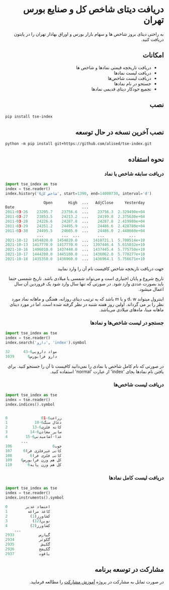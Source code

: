 <div dir="rtl">

# دریافت دیتای شاخص کل و صنایع بورس تهران

به راحتی دیتای بروز شاخص ها و سهام بازار بورس و اوراق بهادار تهران را در پایتون دریافت کنید.


## امکانات
- دریافت تاریخچه قیمتی نمادها و شاخص ها
- دریافت لیست نمادها
- دریافت لیست شاخص‌ها
- جستجو در نام نمادها
- تجمیع خودکار دیتای قدیمی نمادها

## نصب
<div dir="ltr">

```bash
pip install tse-index
```

</div>

## نصب آخرین نسخه در حال توسعه
<div dir="ltr">

``` shell
python -m pip install git+https://github.com/alised/tse-index.git
```

</div>

## نحوه استفاده

### دریافت سابقه شاخص یا نماد
<div dir="ltr">

```python
import tse_index as tse
index = tse.reader()
index.history('شاخص کل6', start=1390, end=14000730, interval='d')

                 Open       High  ...   AdjClose     Yesterday
Date                              ...                         
2011-03-26    23295.7    23756.6  ...    23756.3  2.329490e+04
2011-03-27    23853.5    24213.2  ...    24199.8  2.375630e+04
2011-03-28    24226.6    24287.8  ...    24287.8  2.419980e+04
2011-03-29    24351.2    24495.9  ...    24486.6  2.428780e+04
2011-03-30    24495.5    24605.0  ...    24486.0  2.448660e+04
              ...        ...  ...        ...           ...
2021-10-12  1454820.0  1454820.0  ...  1418721.1  5.700514e+10
2021-10-13  1417770.0  1417770.0  ...  1397446.4  5.615032e+10
2021-10-16  1406010.0  1437440.0  ...  1437445.4  5.775750e+10
2021-10-17  1444280.0  1445100.0  ...  1436062.0  5.770277e+10
2021-10-18  1435350.0  1436960.0  ...  1436964.1  5.756671e+10
```

</div>

جهت دریافت تاریخچه شاخص کافیست نام آن را وارد نمایید

تاریخ شروع و پایان اختیاری است و می‌تواند شمسی یا میلادی باشد. تاریخ شمسی حتما باید بصورت عددی وارد شود. در صورتی که تنها سال وارد شود یک فروردین آن سال اعمال میشود.

اینترول میتواند d، w و یا m باشد که به ترتیب دیتای روزانه، هفتگی و ماهانه نماد مورد نظر را بر می گرداند. اولین روز هفته شنبه در نظر گرفته شده است. اما در مورد دیتای ماهانه مبنا، ماه‌های میلادی می‌باشد.



### جستجو در لیست شاخص‌ها و نمادها
<div dir="ltr">

```python
import tse_index as tse
index = tse.reader()
index.search('دارو', 'index').symbol

32      43-مواد دارویی6
1039      دارو فرابورس6
```

</div>
در صورتی که نام کامل شاخص یا نمادی را نمی‌دانید کافیست تا آن را جستجو کنید.
برای یافتن نام نمادها بجای 'index' از عبارت 'normal' استفاده کنید.

### دریافت لیست شاخص‌ها
<div dir="ltr">

```python
import tse_index as tse
index = tse.reader()
index.indices().symbol


0               01-زراعت6
1            10-ذغال سنگ6
2           13-کانه فلزی6
3          14-سایر معادن6
4        15-غذا-آشامیدنی6
       ...
106                  چوب6
107     کانی غیرفلزی فرا6
108        کانی فلزی فرا6
109    کل هم وزن فرابورس6
110       کل هم وزن پایه6
```

</div>

### دریافت لیست کامل نمادها
<div dir="ltr">

```python
import tse_index as tse
index = tse.reader()
index.instruments().symbol

0        اعتضاد غدیر
1         کاغذ مراغه
2          (1)کشاورز
3           (12)نوین
4          (2)کشاورز
    ...
2933           گپارس
2934           گکوثر
2935            گکیش
2936           گکیشح
2937           یاقوت
```

</div>

## مشارکت در توسعه برنامه
در صورت تمایل به مشارکت در پروژه [آموزش مشارکت](https://github.com/firstcontributions/first-contributions/blob/master/translations/README.fa.md) را مطالعه فرمایید.

</div>
